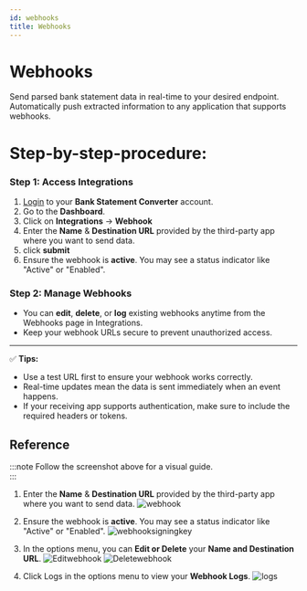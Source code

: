 ```yaml
---
id: webhooks
title: Webhooks
---
```


# Webhooks

Send parsed bank statement data in real-time to your desired endpoint.  
Automatically push extracted information to any application that supports webhooks.

# Step-by-step-procedure:

### Step 1: Access Integrations
1. [Login](https://bankstmtconverter.com/login) to your **Bank Statement Converter** account. 
2. Go to the **Dashboard**.  
3. Click on **Integrations** → **Webhook** 
4. Enter the **Name** & **Destination URL** provided by the third-party app where you want to send data.  
5. click **submit**
6. Ensure the webhook is **active**. You may see a status indicator like "Active" or "Enabled".

<!-- ### Step 2: Test Your Webhook
1. Upload a bank statement or perform an action that triggers parsed data.  
2. Check the receiving app (Google Sheets or custom app) to confirm the data has arrived.  
3. If data doesn’t appear, double-check your webhook URL and ensure your receiving app can accept incoming data. -->

### Step 2: Manage Webhooks
- You can **edit**, **delete**, or **log** existing webhooks anytime from the Webhooks page in Integrations.  
- Keep your webhook URLs secure to prevent unauthorized access.

---

✅ **Tips:**
- Use a test URL first to ensure your webhook works correctly.  
- Real-time updates mean the data is sent immediately when an event happens.  
- If your receiving app supports authentication, make sure to include the required headers or tokens.

## Reference

:::note
Follow the screenshot above for a visual guide.  
:::

1. Enter the **Name** & **Destination URL** provided by the third-party app where you want to send data. 
![webhook](/img/webhook.png)

2. Ensure the webhook is **active**. You may see a status indicator like "Active" or "Enabled".
![webhooksigningkey](/img/webhooksigningkey.png)

3. In the options menu, you can **Edit or Delete** your **Name and Destination URL**.
![Editwebhook](/img/editwebhook.png)
![Deletewebhook](/img/deletewebhook.png)


4. Click Logs in the options menu to view your **Webhook Logs**.
![logs](/img/logs.png)
